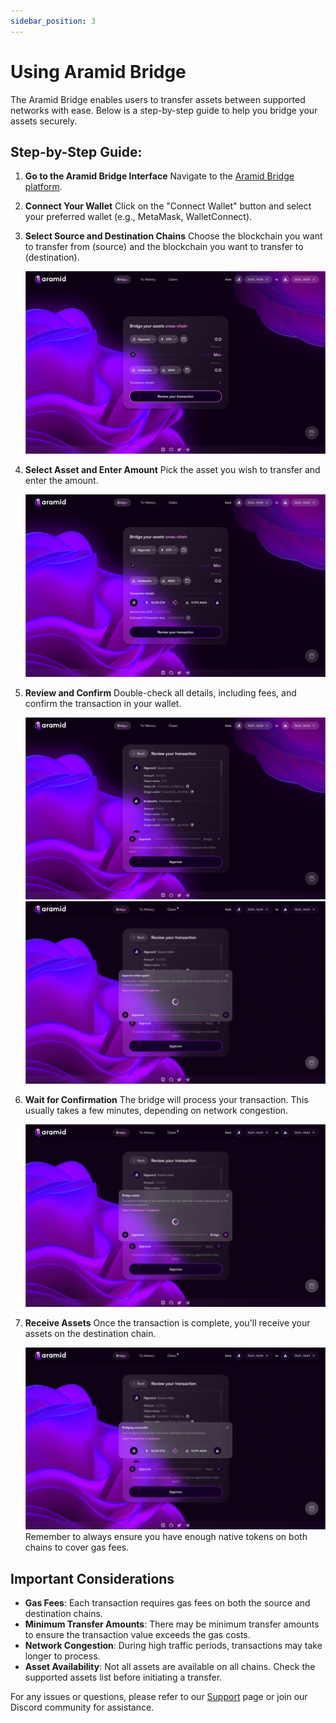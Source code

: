 ```yaml
---
sidebar_position: 3
---
```


# Using Aramid Bridge

The Aramid Bridge enables users to transfer assets between supported networks with ease. Below is a step-by-step guide to help you bridge your assets securely.

## Step-by-Step Guide:

1. **Go to the Aramid Bridge Interface**
   Navigate to the [Aramid Bridge platform](https://app.aramid.finance).

2. **Connect Your Wallet**
   Click on the "Connect Wallet" button and select your preferred wallet (e.g., MetaMask, WalletConnect).

3. **Select Source and Destination Chains**
   Choose the blockchain you want to transfer from (source) and the blockchain you want to transfer to (destination).

   ![Select Source and Destination](../static/img/guide/01connect.png)

4. **Select Asset and Enter Amount**
   Pick the asset you wish to transfer and enter the amount.

   ![Select Asset and Enter Amount](../static/img/guide/02chains_amounts.png)

5. **Review and Confirm**
   Double-check all details, including fees, and confirm the transaction in your wallet.

   ![Review Transaction Details](../static/img/guide/03review.png)
   ![Confirm Transaction in Wallet](../static/img/guide/04confirmwExplorer.png)

6. **Wait for Confirmation**
   The bridge will process your transaction. This usually takes a few minutes, depending on network congestion.

   ![Transaction Processing](../static/img/guide/05bridgeStatuswExplorer.png)

7. **Receive Assets**
   Once the transaction is complete, you'll receive your assets on the destination chain.

   ![Transaction Complete](../static/img/guide/06bridging_succesful.png)
   Remember to always ensure you have enough native tokens on both chains to cover gas fees.

## Important Considerations

- **Gas Fees**: Each transaction requires gas fees on both the source and destination chains.
- **Minimum Transfer Amounts**: There may be minimum transfer amounts to ensure the transaction value exceeds the gas costs.
- **Network Congestion**: During high traffic periods, transactions may take longer to process.
- **Asset Availability**: Not all assets are available on all chains. Check the supported assets list before initiating a transfer.

For any issues or questions, please refer to our [Support](/docs/support) page or join our Discord community for assistance.
